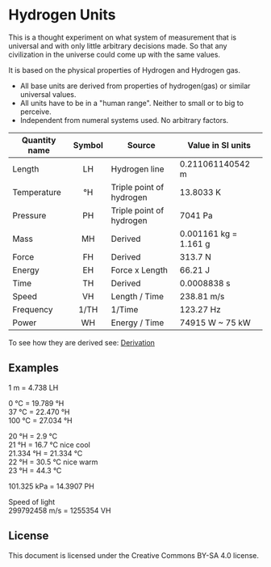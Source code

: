 Hydrogen Units
==============

This is a thought experiment on what system of measurement that is universal and with only little arbitrary decisions made. So that any civilization in the universe could come up with the same values.

It is based on the physical properties of Hydrogen and Hydrogen gas.

* All base units are derived from properties of hydrogen(gas) or similar universal values.
* All units have to be in a "human range". Neither to small or to big to perceive.
* Independent from numeral systems used. No arbitrary factors.

Quantity name	| Symbol | Source 					| Value in SI units
----------------|:------:|--------------------------|---
Length			| LH     | Hydrogen line			| 0.211061140542 m
Temperature		| °H     | Triple point of hydrogen	| 13.8033 K
Pressure		| PH     | Triple point of hydrogen	| 7041 Pa
Mass			| MH     | Derived					| 0.001161 kg = 1.161 g
Force			| FH     | Derived					| 313.7 N
Energy			| EH     | Force x Length			| 66.21 J
Time			| TH     | Derived					| 0.0008838 s
Speed			| VH     | Length / Time			| 238.81 m/s
Frequency		| 1/TH   | 1/Time					| 123.27 Hz
Power           | WH     | Energy / Time            | 74915 W ~ 75 kW

To see how they are derived see: [Derivation](Derivation.md)

Examples
--------

1 m		= 4.738 LH

0 °C	= 19.789 °H  
37 °C	= 22.470 °H  
100 °C	= 27.034 °H  

20 °H = 2.9 °C  
21 °H = 16.7 °C nice cool  
21.334 °H = 21.334 °C  
22 °H = 30.5 °C nice warm  
23 °H = 44.3 °C  

101.325 kPa = 14.3907 PH

Speed of light  
299792458 m/s = 1255354 VH

License
-------

This document is licensed under the Creative Commons BY-SA 4.0 license.
